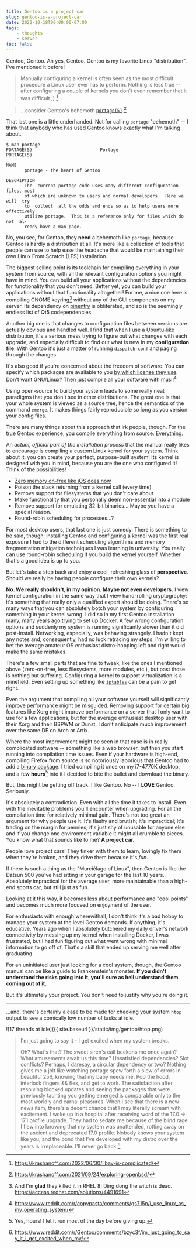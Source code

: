 ```yaml
---
title: Gentoo is a project car
slug: gentoo-is-a-project-car
date: 2022-10-18T00:00:00-07:00
tags:
    - thoughts
    - server
toc: false
---
```


Gentoo, Gentoo. Ah yes, Gentoo. Gentoo is my favorite Linux "distribution". I've mentioned it before!

> Manually configuring a kernel is often seen as the most difficult procedure a Linux user ever has to perform. Nothing is less true -- after configuring a couple of kernels you don't even remember that it was difficult ;) [^1]

> ...consider Gentoo's behemoth [`portage(5)`](https://wiki.gentoo.org/wiki/Portage).[^8]

That last one is a little underhanded. Not for calling `portage` "behemoth" -- I think that anybody who has used Gentoo knows exactly what I'm talking about.

```
$ man portage
PORTAGE(5)                          Portage                         PORTAGE(5)

NAME
       portage - the heart of Gentoo

DESCRIPTION
       The  current portage code uses many different configuration files, most
       of which are unknown to users and normal developers.  Here we will  try
       to  collect  all the odds and ends so as to help users more effectively
       utilize portage.  This is a reference only for files which do  not  al‐
       ready have a man page.
```

No, you see, for Gentoo, they **need** a behemoth like `portage`, because Gentoo is hardly a distribution at all. It's more like a collection of tools that people can use to help ease the headache that would be maintaining their own Linux From Scratch (LFS) installation.

The biggest selling point is its toolchain for compiling everything in your system from source, with all the relevant configuration options you might have in mind. You can build all your applications without the dependencies for functionality that you don't need. Better yet, you can build your applications without that functionality altogether! For me, a nice one here is compiling GNOME keyring[^2] without any of the GUI components on my server. Its dependency on [pinentry](https://packages.gentoo.org/packages/app-crypt/pinentry) is obliterated, and so is the seemingly endless list of Qt5 codependencies.

Another big one is that changes to configuration files between versions are actually obvious and handled well. I find that when I use a Ubuntu-like distribution, it's a serious mess trying to figure out what changes with each upgrade; and especially difficult to find out what is new in my **configuration file**. With Gentoo it's just a matter of running [`dispatch-conf`](https://wiki.gentoo.org/wiki/Handbook:X86/Portage/Tools#dispatch-conf) and paging through the changes.

It's also good if you're concerned about the freedom of software. You can specify which packages are available to you [by which license they use](https://wiki.gentoo.org/wiki/License_groups). Don't want [GNU](https://www.gnu.org/software/libc/)/Linux? Then just compile all your software with [musl](https://musl.libc.org/)![^4]

Using open-source to build your system leads to some really neat paradigms that you don't see in other distributions. The great one is that your whole system is viewed as a source tree, hence the semantics of the command `emerge`. It makes things fairly reproducible so long as you version your config files.

There are many things about this approach that irk people, though. For the true Gentoo experience, you compile everything from source. <u>Everything.</u>

An *actual, official part of the installation process* that the manual really likes to encourage is compiling a custom Linux kernel for your system. Think about it: you can create your perfect, purpose-built system! Its kernel is designed with you in mind, because you are the one who configured it! Think of the possibilities!

* [Zero memory on-free like iOS does now](https://developer.apple.com/documentation/ios-ipados-release-notes/ios-16_1-release-notes)
* Poison the stack returning from a kernel call (every time)
* Remove support for filesystems that you don't care about
* Make functionality that you personally deem non-essential into a module
* Remove support for emulating 32-bit binaries... Maybe you have a special reason.
* Round-robin scheduling for processes...?

For most desktop users, that last one is just comedy. There is something to be said, though: installing Gentoo and configuring a kernel was the first real exposure I had to the different scheduling algorithms and memory fragmentation mitigation techniques I was learning in university. You really can use round-robin scheduling if you build the kernel yourself. Whether that's a good idea is up to you.

But let's take a step back and enjoy a cool, refreshing glass of **perspective**. Should we really be having people configure their own kernels?

**No. We really shouldn't, in my opinion. Maybe not even developers.** I view kernel configuration in the same way that I view hand-rolling cryptography: it's something that really only a qualified expert should be doing. There's so many ways that you can absolutely botch your system by configuring something in your kernel wrong. I did so in my first Gentoo installation many, many years ago trying to set up Docker. A few wrong configuration options and suddenly my system is running significantly slower than it did post-install. Networking, especially, was behaving strangely. I hadn't kept any notes and, consequently, had no luck retracing my steps. I'm willing to bet the average amateur OS enthusiast distro-hopping left and right would make the same mistakes.

There's a few small parts that are fine to tweak, like the ones I mentioned above (zero-on-free, less filesystems, more modules, etc.), but past those is nothing but suffering. Configuring a kernel to support virtualization is a minefield. Even setting up something like [`iptables`](https://wiki.gentoo.org/wiki/Iptables#Kernel) can be a pain to get right.

Even the argument that compiling all your software yourself will significantly improve performance might be misguided. Removing support for certain big features like Xorg might improve performance on a server that I only want to use for a few applications, but for the average enthusiast desktop user with their Xorg and their BSPWM or Dunst, I don't anticipate much improvement over the same DE on Arch or Artix.

Where the most improvement might be seen in that case is in really complicated software -- something like a web browser, but then you start running into compilation time issues. Even if your hardware is high-end, compiling Firefox from source is so notoriously laborious that Gentoo had to add a [binary package](https://packages.gentoo.org/packages/www-client/firefox-bin). I tried compiling it once on my i7-4770K desktop, and a few **hours**[^6] into it I decided to bite the bullet and download the binary.

But, this might be getting off track. I like Gentoo. No -- I **LOVE** Gentoo. Seriously.

It's absolutely a contradiction. Even with all the time it takes to install. Even with the inevitable problems you'll encounter when upgrading. For all the compilation time for relatively minimal gain. There's not too great an argument for why people use it. It's flashy and brutish; it's impractical; it's trading on the margin for pennies; it's just shy of unusable for anyone else and if you change one environment variable it might all crumble to pieces. You know what that sounds like to me? **A project car.**

People love project cars! They tinker with them to learn, lovingly fix them when they're broken, and they drive them because it's *fun*.

If there is such a thing as the "Murciélago of Linux", then Gentoo is like the Datsun 500 you've had sitting in your garage for the last 10 years. Absolutely impractical for the average user, more maintainable than a high-end sports car, but still just as fun.

Looking at it this way, it becomes less about performance and "cool points" and becomes much more focused on enjoyment of the user.

For enthusiasts with enough wherewithall, I don't think it's a bad hobby to manage your system at the level Gentoo demands. If anything, it's educative. Years ago when I absolutely butchered my daily driver's network connectivity by messing up my kernel when installing Docker, I was frustrated, but I had fun figuring out what went wrong with minimal information to go off of. That's a skill that ended up serving me well after graduating.

For an uninitiated user just looking for a cool system, though, the Gentoo manual can be like a guide to Frankenstein's monster. **If you didn't understand the risks going into it, you'll sure as hell understand them coming out of it.**

But it's ultimately your project. You don't need to justify why you're doing it.

***

...and, there's certainly a case to be made for checking your system `htop` output to see a comically low number of tasks at idle.

![17 threads at idle]({{ site.baseurl }}/static/img/gentoo/htop.png)

> I'm just going to say it - I get excited when my system breaks.
>
> Oh? What's that? The sweet siren's call beckons me once again? What amusements await us this time? Unsatisfied dependencies? Slot conflicts? Perhaps, I daresay, a circular dependency or two? Nothing gives me a jolt like watching portage spew forth a slew of errors in beautiful 256, knowing that my baby needs me. Pop the hood, interlock fingers && flex, and get to work. The satisfaction after resolving blocked updates and seeing the packages that were previously taunting you getting emerged is comparable only to the most worldly and carnal pleasures. When I see that there is a new news item, there's a decent chance that I may literally scream with excitement. I woke up in a hospital after receiving word of the 17.0 -> 17.1 profile upgrade. They had to sedate me because of the blind rage I flew into knowing that my system was unattended, rotting away on the ancient and deprecated 17.0 profile. Nobody knows your system like you, and the bond that I've developed with my distro over the years is irreplaceable. I'll never go back.[^7]

[^1]: <https://krashanoff.com/2022/06/30/libav-is-complicated/>
[^2]: And I'm **glad** they killed it in RHEL 8! Ding dong the witch is dead. <https://access.redhat.com/solutions/4491691>
[^4]: <https://www.reddit.com/r/copypasta/comments/gs715n/i_use_linux_as_my_operating_system/>
[^6]: Yes, hours! I let it run most of the day before giving up.
[^7]: <https://www.reddit.com/r/Gentoo/comments/bzyc3f/im_just_going_to_say_it_i_get_excited_when_my/>
[^8]: <https://krashanoff.com/2021/09/24/exploring-openbsd/>
